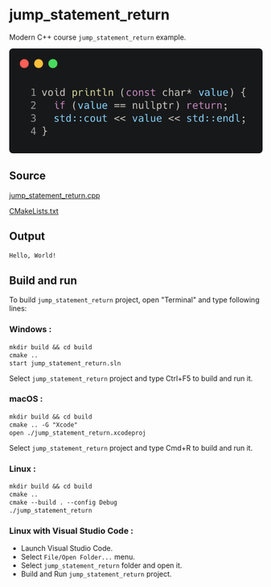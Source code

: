# jump_statement_return

Modern C++ course `jump_statement_return` example.

![jump_statement_return](../../../docs/pictures/language_basics/jump_statement_return.png)

## Source

[jump_statement_return.cpp](jump_statement_return.cpp)

[CMakeLists.txt](CMakeLists.txt)

## Output

```
Hello, World!
```

## Build and run

To build `jump_statement_return` project, open "Terminal" and type following lines:

### Windows :

``` shell
mkdir build && cd build
cmake .. 
start jump_statement_return.sln
```

Select `jump_statement_return` project and type Ctrl+F5 to build and run it.

### macOS :

``` shell
mkdir build && cd build
cmake .. -G "Xcode"
open ./jump_statement_return.xcodeproj
```

Select `jump_statement_return` project and type Cmd+R to build and run it.

### Linux :

``` shell
mkdir build && cd build
cmake .. 
cmake --build . --config Debug
./jump_statement_return
```

### Linux with Visual Studio Code :

* Launch Visual Studio Code.
* Select `File/Open Folder...` menu.
* Select `jump_statement_return` folder and open it.
* Build and Run `jump_statement_return` project.
